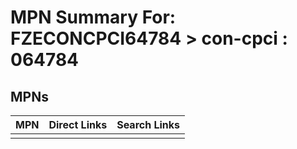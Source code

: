 



# MPN Summary For: FZECONCPCI64784 > con-cpci : 064784

## MPNs
  

|MPN|Direct Links|Search Links|
| :--- | :--- | :--- |
||||

